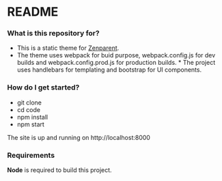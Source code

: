 # README #

### What is this repository for? ###

* This is a static theme for [Zenparent](https://zenparent.in).
* The theme uses webpack for buid purpose, webpack.config.js for dev builds and webpack.config.prod.js for production builds. * The project uses handlebars for templating and bootstrap for UI components.

### How do I get started? ###

* git clone
* cd code
* npm install
* npm start

The site is up and running on http://localhost:8000

### Requirements

**Node** is required to build this project.
